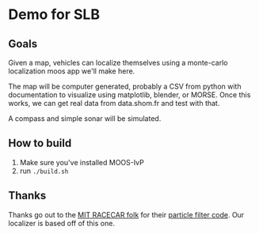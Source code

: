 # Demo for SLB

## Goals
Given a map, vehicles can localize themselves using a monte-carlo localization moos app we'll make here.

The map will be computer generated, probably a CSV from python with documentation to visualize using matplotlib, blender, or MORSE. Once this works, we can get real data from data.shom.fr and test with that.

A compass and simple sonar will be simulated. 

## How to build
1. Make sure you've installed MOOS-IvP  
2. run `./build.sh`

## Thanks 
Thanks go out to the [MIT RACECAR folk](https://github.com/mit-racecar) for their [particle filter code](https://github.com/mit-racecar/particle_filter). Our localizer is based off of this one. 
